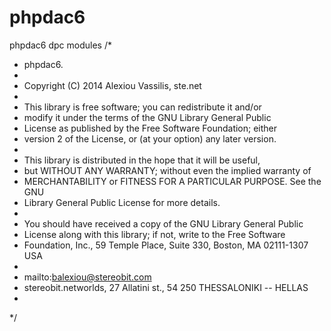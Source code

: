 # phpdac6
phpdac6 dpc modules
/* 
 * phpdac6.
 *
 *   Copyright (C) 2014  Alexiou Vassilis, ste.net
 *
 *   This library is free software; you can redistribute it and/or
 *   modify it under the terms of the GNU Library General Public
 *   License as published by the Free Software Foundation; either
 *   version 2 of the License, or (at your option) any later version.
 *
 *   This library is distributed in the hope that it will be useful,
 *   but WITHOUT ANY WARRANTY; without even the implied warranty of
 *   MERCHANTABILITY or FITNESS FOR A PARTICULAR PURPOSE.  See the GNU
 *   Library General Public License for more details.
 *
 *   You should have received a copy of the GNU Library General Public
 *   License along with this library; if not, write to the Free Software
 *   Foundation, Inc., 59 Temple Place, Suite 330, Boston, MA  02111-1307  USA
 *
 *   mailto:balexiou@stereobit.com
 *   stereobit.networlds, 27 Allatini st., 54 250 THESSALONIKI -- HELLAS
 *
 */ 
